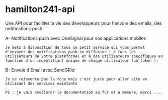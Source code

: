 # hamilton241-api
Une API pour faciliter la vie des développeurs pour l'envoie des emails, des notifications push

A- Notifications push avec OneSignal pour vos applications mobiles 

    Je mets à disposition de tous ce petit service qui vous permet d'envoyer des notifications push en diffusion ( à tous les utilisateurs de votre plateforme) et à des utilisateurs specifiques en fonction d'un indentifiant unique de chaque utilisateur (un token );

B- Envoie d'Email avec SendGRid

    Je ne reinvente pas la roue mais c'est juste pour aller vite en utilisant des services existants

    PS : je vais ameliorer la documentation au fur et à mesure, merci ....
